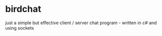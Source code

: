 # birdchat
just a simple but effective client / server chat program - written in c# and using sockets
